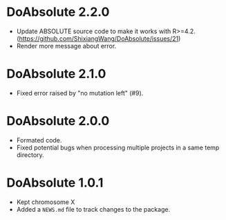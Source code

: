 # DoAbsolute 2.2.0

* Update ABSOLUTE source code to make it works with R>=4.2. (https://github.com/ShixiangWang/DoAbsolute/issues/21)
* Render more message about error.

# DoAbsolute 2.1.0

* Fixed error raised by "no mutation left" (#9).

# DoAbsolute 2.0.0

* Formated code.
* Fixed potential bugs when processing multiple projects in a same temp directory.

# DoAbsolute 1.0.1

* Kept chromosome X
* Added a `NEWS.md` file to track changes to the package.
